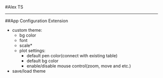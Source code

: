 #Alex TS
***
##App Configuration Extension
- custom theme: 
    - bg color
    - font 
    - scale*
    - plot settings:
        - default pen color(connect with existing table)     
        - default bg color
        - enable/disable mouse control(zoom, move and etc.)
- save/load theme
